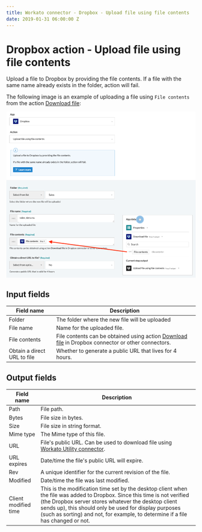 ```yaml
---
title: Workato connector - Dropbox - Upload file using file contents
date: 2019-01-31 06:00:00 Z
---
```


# Dropbox action - Upload file using file contents
Upload a file to Dropbox by providing the file contents. If a file with the same name already exists in the folder, action will fail.

The following image is an example of uploading a file using `File contents` from the action [Download file](/connectors/dropbox/action-download-file.md):

![Download & upload file in Dropbox](/assets/images/connectors/dropbox/download-upload-file.png)

## Input fields

| Field name | Description |
|---|---|
| Folder | The folder where the new file will be uploaded |
| File name | Name for the uploaded file. |
| File contents | File contents can be obtained using action [Download file](/connectors/dropbox/action-download-file.md) in Dropbox connector or other connectors. |
| Obtain a direct URL to file | Whether to generate a public URL that lives for 4 hours. |

## Output fields

| Field name | Description |
|---|---|
| Path | File path. |
| Bytes | File size in bytes. |
| Size | File size in string format. |
| Mime type | The Mime type of this file. |
| URL | File's public URL. Can be used to download file using [Workato Utility connector](/features/utilities.md#download-file-from-url). |
| URL expires | Date/time the file's public URL will expire. |
| Rev | A unique identifier for the current revision of the file. |
| Modified | Date/time the file was last modified. |
| Client modified time | This is the modification time set by the desktop client when the file was added to Dropbox. Since this time is not verified (the Dropbox server stores whatever the desktop client sends up), this should only be used for display purposes (such as sorting) and not, for example, to determine if a file has changed or not. |
